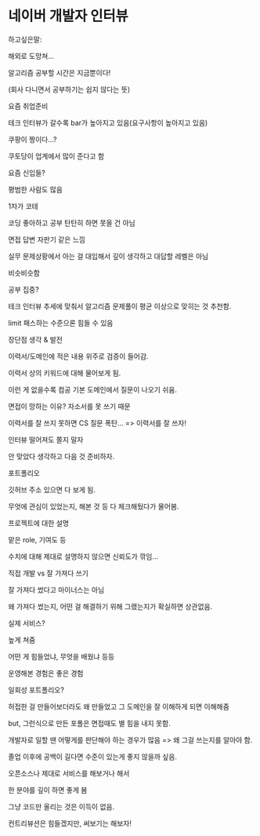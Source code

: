 # 네이버 개발자 인터뷰

하고싶은말:

해외로 도망쳐...

알고리즘 공부할 시간은 지금뿐이다!

(회사 다니면서 공부하기는 쉽지 않다는 뜻)



요즘 취업준비

테크 인터뷰가 갈수록 bar가 높아지고 있음(요구사항이 높아지고 있음)

쿠팡이 짱이다...?

쿠토당이 업계에서 많이 준다고 함



요즘 신입들?

평범한 사람도 많음

1차가 코테

코딩 좋아하고 공부 탄탄히 하면 못올 건 아님

면접 답변 자판기 같은 느낌

실무 문제상황에서 아는 걸 대입해서 깊이 생각하고 대답할 레벨은 아님

비슷비슷함



공부 집중?

테크 인터뷰 추세에 맞춰서 알고리즘 문제풀이 평균 이상으로 맞히는 것 추천함.

limit 패스하는 수준으론 힘들 수 있음

장단점 생각 & 발전

이력서/도메인에 적은 내용 위주로 검증이 들어감.

이력서 상의 키워드에 대해 물어보게 됨.

이런 게 없을수록 컴공 기본 도메인에서 질문이 나오기 쉬움.

면접이 망하는 이유? 자소서를 못 쓰기 때문

이력서를 잘 쓰지 못하면 CS 질문 폭탄... => 이력서를 잘 쓰자!



인터뷰 떨어져도 쫄지 말자

안 맞았다 생각하고 다음 것 준비하자.



포트폴리오

깃허브 주소 있으면 다 보게 됨.

무엇에 관심이 있었는지, 해본 것 등 다 체크해뒀다가 물어봄.

프로젝트에 대한 설명

맡은 role, 기여도 등

수치에 대해 제대로 설명하지 않으면 신뢰도가 깎임...



직접 개발 vs 잘 가져다 쓰기

잘 가져다 썼다고 마이너스는 아님

왜 가져다 썼는지, 어떤 걸 해결하기 위해 그랬는지가 확실하면 상관없음.



실제 서비스?

높게 쳐줌

어떤 게 힘들었냐, 무엇을 배웠냐 등등

운영해본 경험은 좋은 경험



일회성 포트폴리오?

허접한 걸 만들어보더라도 왜 만들었고 그 도메인을 잘 이해하게 되면 이해해줌

but, 그런식으로 만든 포폴은 면접때도 별 힘을 내지 못함.

개발자로 일할 땐 어떻게를 판단해야 하는 경우가 많음 => 왜 그걸 쓰는지를 알아야 함.

졸업 이후에 공백이 길다면 수준이 있는게 좋지 않을까 싶음.

오픈소스나 제대로 서비스를 해보거나 해서

한 분야를 깊이 하면 좋게 봄

그냥 코드만 올리는 것은 이득이 없음.



컨트리뷰션은 힘들겠지만, 써보기는 해보자!